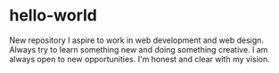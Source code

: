 # hello-world
New repository
I aspire to work in web development and web design. Always try to learn something new and doing something creative. I am always open to new opportunities. I'm honest and clear with my vision.
